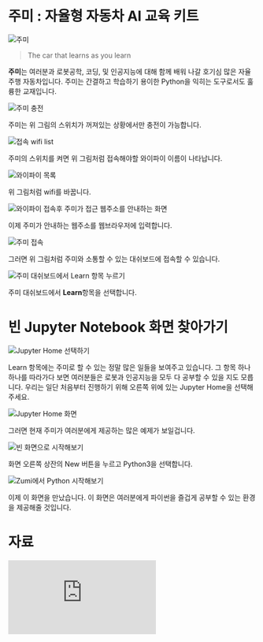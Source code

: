 # 주미 : 자율형 자동차 AI 교육 키트

![주미](./img/001.jpg)

> The car that learns as you learn

**주미**는 여러분과 로봇공학, 코딩, 및 인공지능에 대해 함께 배워 나갈 호기심 많은 자율 주행 자동차입니다. 주미는 간결하고 학습하기 용이한 Python을 익히는 도구로서도 훌륭한 교재입니다. 

![주미 충전](./img/002.jpg)

주미는 위 그림의 스위치가 꺼져있는 상황에서만 충전이 가능합니다. 

![접속 wifi list](./img/005.jpg)

주미의 스위치를 켜면 위 그림처럼 접속해야할 와이파이 이름이 나타납니다.

![와이파이 목록](./img/003.jpg)

위 그림처럼 wifi를 바꿉니다.

![와이파이 접속후 주미가 접근 웹주소를 안내하는 화면](./img/006.jpg)

이제 주미가 안내하는 웹주소를 웹브라우저에 입력합니다.

![주미 접속](./img/004.jpg)

그러면 위 그림처럼 주미와 소통할 수 있는 대쉬보드에 접속할 수 있습니다. 

![주미 대쉬보드에서 Learn 항목 누르기](./img/007.jpg)

주미 대쉬보드에서 **Learn**항목을 선택합니다.

# 빈 Jupyter Notebook 화면 찾아가기

![Jupyter Home 선택하기](./img/008.jpg)

Learn 항목에는 주미로 할 수 있는 정말 많은 일들을 보여주고 있습니다. 그 항목 하나하나를 따라가다 보면 여러분들은 로봇과 인공지능을 모두 다 공부할 수 있을 지도 모릅니다. 우리는 일단 처음부터 진행하기 위해 오른쪽 위에 있는 Jupyter Home을 선택해 주세요.

![Jupyter Home 화면](./img/009.jpg)

그러면 현재 주미가 여러분에게 제공하는 많은 예제가 보일겁니다.

![빈 화면으로 시작해보기](./img/010.jpg)

화면 오른쪽 상잔의 New 버튼을 누르고 Python3을 선택합니다.

![Zumi에서 Python 시작해보기](./img/011.jpg)

이제 이 화면을 만났습니다. 이 화면은 여러분에게 파이썬을 즐겁게 공부할 수 있는 환경을 제공해줄 것입니다.

# 자료

![Zumi 공식 한글 매뉴얼](https://github.com/PinkWink/robolink_gitbook/blob/master/zumi/pdf/Zumi_userguide_v1.pdf)